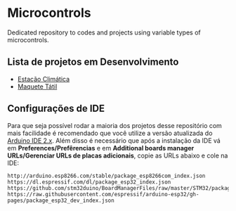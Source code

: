 # Microcontrols
Dedicated repository to codes and projects using variable types of microcontrols.

## Lista de projetos em Desenvolvimento

* [Estação Climática](/user_guide/climatic_estations/guide.md)
* [Maquete Tátil](/user_guide/marquete_tatil/guide.md)

## Configurações de IDE

Para que seja possível rodar a maioria dos projetos desse repositório com mais facilidade é recomendado que você utilize a versão atualizada do [Arduino IDE 2.x](https://github.com/arduino/arduino-ide?tab=readme-ov-file). 
Além disso é necessário que após a instalação da IDE vá em __Preferences/Prefêrencias__ e em __Additional boards manager URLs/Gerenciar URLs de placas adicionais__, copie as URLs abaixo e cole na IDE:

```
http://arduino.esp8266.com/stable/package_esp8266com_index.json
https://dl.espressif.com/dl/package_esp32_index.json
https://github.com/stm32duino/BoardManagerFiles/raw/master/STM32/package_stm_index.json
https://raw.githubusercontent.com/espressif/arduino-esp32/gh-pages/package_esp32_dev_index.json
```



